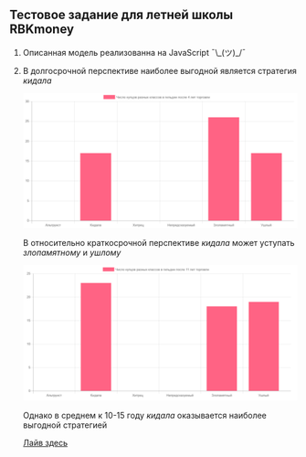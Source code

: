 ## Тестовое задание для летней школы RBKmoney

1.  Описанная модель реализованна на JavaScript ¯\\\_(ツ)\_/¯
2.  В долгосрочной перспективе наиболее выгодной является стратегия _кидала_

    <p>
      <img src="screenshots/shortterm.png" width="600" />
      <p>В относительно краткосрочной перспективе <i>кидала</i> может уступать <i>злопамятному</i> и <i>ушлому</i></p>
    </p>

    <p>
      <img src="screenshots/longterm.png" width="600" />
      <p>Однако в среднем к 10-15 году <i>кидала</i> оказывается наиболее выгодной стратегией</p>
    </p>

    [Лайв здесь](https://rawgit.com/mihansweatpants/rbkmoney/master/index.html)
